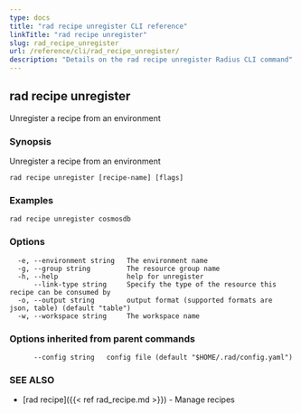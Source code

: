 ```yaml
---
type: docs
title: "rad recipe unregister CLI reference"
linkTitle: "rad recipe unregister"
slug: rad_recipe_unregister
url: /reference/cli/rad_recipe_unregister/
description: "Details on the rad recipe unregister Radius CLI command"
---
```

## rad recipe unregister

Unregister a recipe from an environment

### Synopsis

Unregister a recipe from an environment

```
rad recipe unregister [recipe-name] [flags]
```

### Examples

```
rad recipe unregister cosmosdb
```

### Options

```
  -e, --environment string   The environment name
  -g, --group string         The resource group name
  -h, --help                 help for unregister
      --link-type string     Specify the type of the resource this recipe can be consumed by
  -o, --output string        output format (supported formats are json, table) (default "table")
  -w, --workspace string     The workspace name
```

### Options inherited from parent commands

```
      --config string   config file (default "$HOME/.rad/config.yaml")
```

### SEE ALSO

* [rad recipe]({{< ref rad_recipe.md >}})	 - Manage recipes

